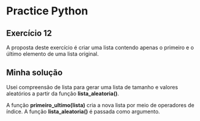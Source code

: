 # Practice Python
## Exercício 12
A proposta deste exercício é criar uma lista contendo apenas o primeiro e o último elemento
de uma lista original. 
## Minha solução
Usei compreensão de lista para gerar uma lista de tamanho e valores aleatórios a partir da função
**lista_aleatoria()**. 

A função **primeiro_ultimo(lista)** cria a nova lista por meio de operadores de índice. A função 
**lista_aleatoria()** é passada como argumento. 
